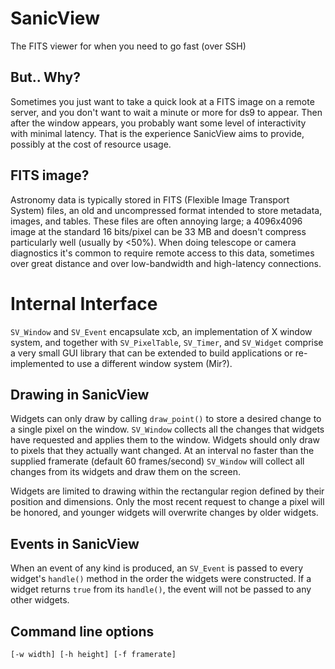 # SanicView

The FITS viewer for when you need to go fast (over SSH)

## But.. Why?

Sometimes you just want to take a quick look at a FITS image on a remote server, and you don't want to wait a minute or more for ds9 to appear. Then after the window appears, you probably want some level of interactivity with minimal latency. That is the experience SanicView aims to provide, possibly at the cost of resource usage.

## FITS image?

Astronomy data is typically stored in FITS (Flexible Image Transport System) files, an old and uncompressed format intended to store metadata, images, and tables. These files are often annoying large; a 4096x4096 image at the standard 16 bits/pixel can be 33 MB and doesn't compress particularly well (usually by <50%). When doing telescope or camera diagnostics it's common to require remote access to this data, sometimes over great distance and over low-bandwidth and high-latency connections.


# Internal Interface

`SV_Window` and `SV_Event` encapsulate xcb, an implementation of X window system, and together with `SV_PixelTable`, `SV_Timer`, and `SV_Widget` comprise a very small GUI library that can be extended to build applications or re-implemented to use a different window system (Mir?).

## Drawing in SanicView

Widgets can only draw by calling `draw_point()` to store a desired change to a single pixel on the window. `SV_Window` collects all the changes that widgets have requested and applies them to the window. Widgets should only draw to pixels that they actually want changed. At an interval no faster than the supplied framerate (default 60 frames/second) `SV_Window` will collect all changes from its widgets and draw them on the screen.

Widgets are limited to drawing within the rectangular region defined by their position and dimensions. Only the most recent request to change a pixel will be honored, and younger widgets will overwrite changes by older widgets.

## Events in SanicView

When an event of any kind is produced, an `SV_Event` is passed to every widget's `handle()` method in the order the widgets were constructed. If a widget returns `true` from its `handle()`, the event will not be passed to any other widgets.

## Command line options

```
[-w width] [-h height] [-f framerate]
```